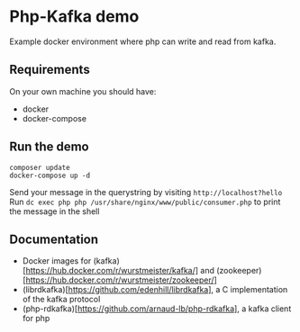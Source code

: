 # Php-Kafka demo

Example docker environment where php can write and read from kafka.

## Requirements

On your own machine you should have:

- docker
- docker-compose

## Run the demo

```
composer update
docker-compose up -d
```

Send your message in the querystring by visiting `http://localhost?hello`  
Run `dc exec php php /usr/share/nginx/www/public/consumer.php` to print the message in the shell

## Documentation

- Docker images for (kafka)[https://hub.docker.com/r/wurstmeister/kafka/] and (zookeeper)[https://hub.docker.com/r/wurstmeister/zookeeper/]
- (librdkafka)[https://github.com/edenhill/librdkafka], a C implementation of the kafka protocol
- (php-rdkafka)[https://github.com/arnaud-lb/php-rdkafka], a kafka client for php
